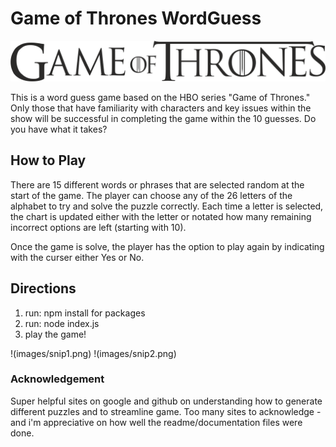 # Game of Thrones WordGuess

![Game of Thrones](images/GOTtitleonly.png)

This is a word guess game based on the HBO series "Game of Thrones."  Only those that have familiarity with characters and key issues within the show will be successful in completing the game within the 10 guesses.  Do you have what it takes?

## How to Play

There are 15 different words or phrases that are selected random at the start of the game.  The player can choose any of the 26 letters of the alphabet to try and solve the puzzle correctly.  Each time a letter is selected, the chart is updated either with the letter or notated how many remaining incorrect options are left (starting with 10).

Once the game is solve, the player has the option to play again by indicating with the curser either Yes or No.

## Directions

1. run: npm install for packages
2. run: node index.js
3. play the game!

!(images/snip1.png)   !(images/snip2.png)


### Acknowledgement
Super helpful sites on google and github on understanding how to generate different puzzles and to streamline game.  Too many sites to acknowledge - and i'm appreciative on how well the readme/documentation files were done.  
